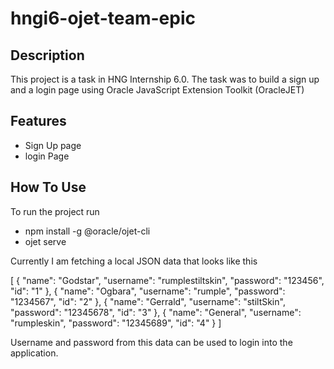 # hngi6-ojet-team-epic

## Description

This project is a task in HNG Internship 6.0. The task was to build a sign up and a login page using Oracle JavaScript Extension Toolkit (OracleJET)

## Features

* Sign Up page
* login Page

## How To Use

To run the project run

* npm install -g @oracle/ojet-cli
* ojet serve

Currently I am fetching a local JSON data that looks like this

[
  {
    "name": "Godstar",
    "username": "rumplestiltskin",
    "password": "123456",
    "id": "1"
  },
  {
    "name": "Ogbara",
    "username": "rumple",
    "password": "1234567",
    "id": "2"
  },
  {
    "name": "Gerrald",
    "username": "stiltSkin",
    "password": "12345678",
    "id": "3"
  },
  {
    "name": "General",
    "username": "rumpleskin",
    "password": "12345689",
    "id": "4"
  }
]

Username and password from this data can be used to login into the application.
